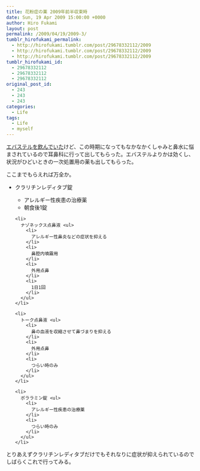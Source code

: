```yaml
---
title: 花粉症の薬 2009年前半収束時
date: Sun, 19 Apr 2009 15:00:00 +0000
author: Hiro Fukami
layout: post
permalink: /2009/04/19/2009-3/
tumblr_hirofukami_permalink:
  - http://hirofukami.tumblr.com/post/29678332112/2009
  - http://hirofukami.tumblr.com/post/29678332112/2009
  - http://hirofukami.tumblr.com/post/29678332112/2009
tumblr_hirofukami_id:
  - 29678332112
  - 29678332112
  - 29678332112
original_post_id:
  - 243
  - 243
  - 243
categories:
  - Life
tags:
  - Life
  - myself
---
```

<div class="section">
  <p>
    <a href="http://d.hatena.ne.jp/d_sea/20090316/p1" target="_blank">エバステルを飲んでいた</a>けど、この時期になってもなかなかくしゃみと鼻水に悩まされているので耳鼻科に行って出してもらった。エバステルよりかは効くし、状況がひどいときの一次処置用の薬も出してもらった。
  </p>
  
  <p>
    ここまでもらえれば万全か。
  </p>
  
  <ul>
    <li>
      クラリチンレディタブ錠</p> <ul>
        <li>
          アレルギー性疾患の治療薬
        </li>
        <li>
          朝食後1錠
        </li>
      </ul>
    </li>
    
    <li>
      ナゾネックス点鼻液 <ul>
        <li>
          アレルギー性鼻炎などの症状を抑える
        </li>
        <li>
          鼻腔内噴霧用
        </li>
        <li>
          外用点鼻
        </li>
        <li>
          1日1回
        </li>
      </ul>
    </li>
    
    <li>
      トーク点鼻液 <ul>
        <li>
          鼻の血液を収縮させて鼻づまりを抑える
        </li>
        <li>
          外用点鼻
        </li>
        <li>
          つらい時のみ
        </li>
      </ul>
    </li>
    
    <li>
      ポララミン錠 <ul>
        <li>
          アレルギー性疾患の治療薬
        </li>
        <li>
          つらい時のみ
        </li>
      </ul>
    </li>
  </ul>
  
  <p>
    とりあえずクラリチンレディタブだけでもそれなりに症状が抑えられているのでしばらくこれで行ってみる。
  </p>
</div>